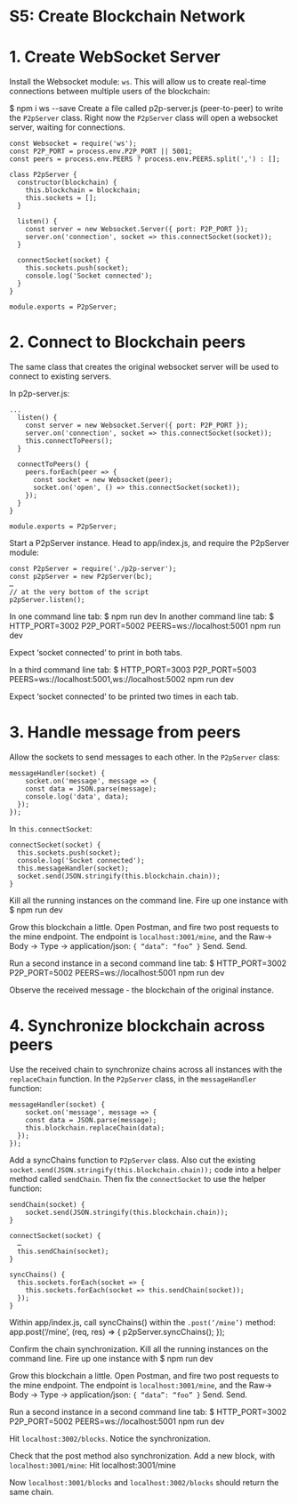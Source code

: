 # S5: Create Blockchain Network

# 1. Create WebSocket Server
Install the Websocket module: `ws`. This will allow us to create real-time connections between multiple users of the blockchain:

$ npm i ws --save
Create a file called p2p-server.js (peer-to-peer) to write the `P2pServer` class. Right now the `P2pServer` class will open a websocket server, waiting for connections.
```
const Websocket = require('ws');
const P2P_PORT = process.env.P2P_PORT || 5001;
const peers = process.env.PEERS ? process.env.PEERS.split(',') : [];

class P2pServer {
  constructor(blockchain) {
    this.blockchain = blockchain;
    this.sockets = [];
  }

  listen() {
    const server = new Websocket.Server({ port: P2P_PORT });
    server.on('connection', socket => this.connectSocket(socket));
  }

  connectSocket(socket) {
    this.sockets.push(socket);
    console.log('Socket connected');
  }
}

module.exports = P2pServer;
```

# 2. Connect to Blockchain peers

The same class that creates the original websocket server will be used to connect to existing servers.

In p2p-server.js:
```
...
  listen() {
    const server = new Websocket.Server({ port: P2P_PORT });
    server.on('connection', socket => this.connectSocket(socket));
    this.connectToPeers();
  }

  connectToPeers() {
    peers.forEach(peer => {
      const socket = new Websocket(peer);
      socket.on('open', () => this.connectSocket(socket));
    });
  }
}

module.exports = P2pServer;

```
Start a P2pServer instance. Head to app/index.js, and require the P2pServer module:
```
const P2pServer = require('./p2p-server');
const p2pServer = new P2pServer(bc);
… 
// at the very bottom of the script
p2pServer.listen();
```

In one command line tab:
$  npm run dev
In another command line tab:
$ HTTP_PORT=3002 P2P_PORT=5002 PEERS=ws://localhost:5001 npm run dev

Expect ‘socket connected’ to print in both tabs.

In a third command line tab:
$ HTTP_PORT=3003 P2P_PORT=5003 PEERS=ws://localhost:5001,ws://localhost:5002 npm run dev

Expect ‘socket connected’ to be printed two times in each tab.

# 3. Handle message from peers
Allow the sockets to send messages to each other. In the `P2pServer` class:

```
messageHandler(socket) {
	socket.on('message', message => {
    const data = JSON.parse(message);
    console.log('data', data);
  });
});
```

In `this.connectSocket`:

```
connectSocket(socket) {
  this.sockets.push(socket);
  console.log('Socket connected');
  this.messageHandler(socket);
  socket.send(JSON.stringify(this.blockchain.chain));
}
```
Kill all the running instances on the command line. Fire up one instance with
$ npm run dev

Grow this blockchain a little. Open Postman, and fire two post requests to the mine endpoint. The endpoint is `localhost:3001/mine`, and the Raw→ Body → Type → application/json:
```{ “data”: “foo” }```
Send. Send.

Run a second instance in a second command line tab:
$ HTTP_PORT=3002 P2P_PORT=5002 PEERS=ws://localhost:5001 npm run dev

Observe the received message - the blockchain of the original instance.

# 4. Synchronize blockchain across peers
Use the received chain to synchronize chains across all instances with the `replaceChain` function. In the `P2pServer` class, in the `messageHandler` function:
```
messageHandler(socket) {
	socket.on('message', message => {
    const data = JSON.parse(message);
    this.blockchain.replaceChain(data);
  });
});
```
Add a syncChains function to `P2pServer` class. Also cut the existing `socket.send(JSON.stringify(this.blockchain.chain));` code into a helper method called `sendChain`. Then fix the `connectSocket` to use the helper function:
```
sendChain(socket) {
	socket.send(JSON.stringify(this.blockchain.chain));
}

connectSocket(socket) {
  …
  this.sendChain(socket);
}

syncChains() {
  this.sockets.forEach(socket => {
    this.sockets.forEach(socket => this.sendChain(socket));
  });
}
```

Within app/index.js, call syncChains() within the `.post(‘/mine’)` method:
app.post(‘/mine’, (req, res) => {
	p2pServer.syncChains();
});

Confirm the chain synchronization. Kill all the running instances on the command line. Fire up one instance with
$ npm run dev

Grow this blockchain a little. Open Postman, and fire two post requests to the mine endpoint. The endpoint is `localhost:3001/mine`, and the Raw→ Body → Type → application/json:
```{ “data”: “foo” }```
Send. Send.

Run a second instance in a second command line tab:
$ HTTP_PORT=3002 P2P_PORT=5002 PEERS=ws://localhost:5001 npm run dev

Hit `localhost:3002/blocks`. Notice the synchronization.

Check that the post method also synchronization. Add a new block, with `localhost:3001/mine`:
Hit localhost:3001/mine

Now `localhost:3001/blocks` and `localhost:3002/blocks` should return the same chain.



